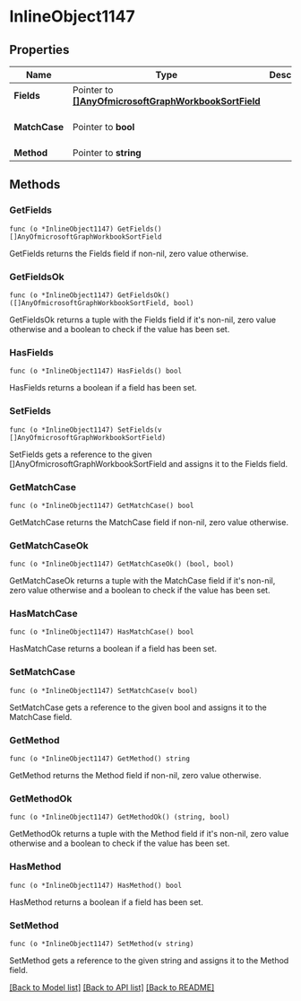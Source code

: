 # InlineObject1147

## Properties

Name | Type | Description | Notes
------------ | ------------- | ------------- | -------------
**Fields** | Pointer to [**[]AnyOfmicrosoftGraphWorkbookSortField**](anyOf&lt;microsoft.graph.workbookSortField&gt;.md) |  | [optional] 
**MatchCase** | Pointer to **bool** |  | [optional] [default to false]
**Method** | Pointer to **string** |  | [optional] 

## Methods

### GetFields

`func (o *InlineObject1147) GetFields() []AnyOfmicrosoftGraphWorkbookSortField`

GetFields returns the Fields field if non-nil, zero value otherwise.

### GetFieldsOk

`func (o *InlineObject1147) GetFieldsOk() ([]AnyOfmicrosoftGraphWorkbookSortField, bool)`

GetFieldsOk returns a tuple with the Fields field if it's non-nil, zero value otherwise
and a boolean to check if the value has been set.

### HasFields

`func (o *InlineObject1147) HasFields() bool`

HasFields returns a boolean if a field has been set.

### SetFields

`func (o *InlineObject1147) SetFields(v []AnyOfmicrosoftGraphWorkbookSortField)`

SetFields gets a reference to the given []AnyOfmicrosoftGraphWorkbookSortField and assigns it to the Fields field.

### GetMatchCase

`func (o *InlineObject1147) GetMatchCase() bool`

GetMatchCase returns the MatchCase field if non-nil, zero value otherwise.

### GetMatchCaseOk

`func (o *InlineObject1147) GetMatchCaseOk() (bool, bool)`

GetMatchCaseOk returns a tuple with the MatchCase field if it's non-nil, zero value otherwise
and a boolean to check if the value has been set.

### HasMatchCase

`func (o *InlineObject1147) HasMatchCase() bool`

HasMatchCase returns a boolean if a field has been set.

### SetMatchCase

`func (o *InlineObject1147) SetMatchCase(v bool)`

SetMatchCase gets a reference to the given bool and assigns it to the MatchCase field.

### GetMethod

`func (o *InlineObject1147) GetMethod() string`

GetMethod returns the Method field if non-nil, zero value otherwise.

### GetMethodOk

`func (o *InlineObject1147) GetMethodOk() (string, bool)`

GetMethodOk returns a tuple with the Method field if it's non-nil, zero value otherwise
and a boolean to check if the value has been set.

### HasMethod

`func (o *InlineObject1147) HasMethod() bool`

HasMethod returns a boolean if a field has been set.

### SetMethod

`func (o *InlineObject1147) SetMethod(v string)`

SetMethod gets a reference to the given string and assigns it to the Method field.


[[Back to Model list]](../README.md#documentation-for-models) [[Back to API list]](../README.md#documentation-for-api-endpoints) [[Back to README]](../README.md)


